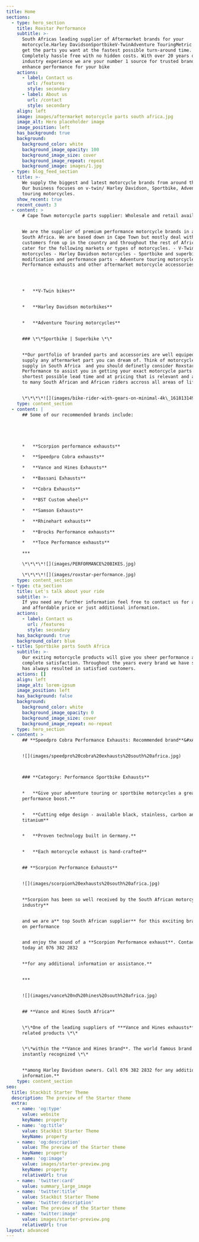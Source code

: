 ```yaml
---
title: Home
sections:
  - type: hero_section
    title: Roxstar Performance
    subtitle: >-
      South Africas leading supplier of Aftermarket brands for your
      motorcycle.Harley DavidsonSportbikeV-TwinAdventure TouringMetric cruiserWe
      get the parts you want at the fastest possible turn-around time.
      Completely hassle free with no hidden costs. With over 20 years direct
      industry experience we are your number 1 source for trusted brands that
      enhance performance for your bike
    actions:
      - label: Contact us
        url: /features
        style: secondary
      - label: About us
        url: /contact
        style: secondary
    align: left
    image: images/aftermarket motorcycle parts south africa.jpg
    image_alt: Hero placeholder image
    image_position: left
    has_background: true
    background:
      background_color: white
      background_image_opacity: 100
      background_image_size: cover
      background_image_repeat: repeat
      background_image: images/1.jpg
  - type: blog_feed_section
    title: >-
      We supply the biggest and latest motorcycle brands from around the world.
      Our business focuses on v-twin/ Harley Davidson, Sportbike, Adventure
      touring motorcycles.
    show_recent: true
    recent_count: 3
  - content: >
      # Cape Town motorcycle parts supplier: Wholesale and retail available.


      We are the supplier of premium performance motorcycle brands in and around
      South Africa. We are based down in Cape Town but mostly deal with
      customers from up in the country and throughout the rest of Africa. We
      cater for the following markets or types of motorcycles. - V-Twin
      motorcycles - Harley Davidson motorcycles - Sportbike and superbike
      modification and performance parts - Adventure touring motorcycles:
      Performance exhausts and other aftermarket motorcycle accessories




      *   **V-Twin bikes**


      *   **Harley Davidson motorbikes**


      *   **Adventure Touring motorcycles**


      ### \*\*Sportbike | Superbike \*\*


      **Our portfolio of branded parts and accessories are well equiped to
      supply any aftermarket part you can dream of. Think of motorcycle parts
      supply in South Africa  and you should definetly consider Roxstar
      Performance to assist you in getting your exact motorcycle parts in the
      shortest possible lead time and at pricing that is relevant and accessible
      to many South African and African riders accross all areas of life.**


      \*\*\*\*![](images/bike-rider-with-gears-on-minimal-4k\_1618131491.jpg)![](images/joe-neric-HHunRG19kF8-unsplash.jpg)
    type: content_section
  - content: |
      ## Some of our recommended brands include:





      *   **Scorpion performance exhausts**

      *   **Speedpro Cobra exhausts**

      *   **Vance and Hines Exhausts**

      *   **Bassani Exhausts**

      *   **Cobra Exhausts**

      *   **BST Custom wheels**

      *   **Samson Exhausts**

      *   **Rhinehart exhausts**

      *   **Brocks Performance exhausts**

      *   **Toce Performance exhausts**

      ***

      \*\*\*\*![](images/PERFORMANCE%20BIKES.jpg)

      \*\*\*\*![](images/roxstar-performance.jpg)
    type: content_section
  - type: cta_section
    title: Let's talk about your ride
    subtitle: >-
      If you need any further information feel free to contact us for a suitable
      and affordable price or just additional information.
    actions:
      - label: Contact us
        url: /features
        style: secondary
    has_background: true
    background_color: blue
  - title: Sportbike parts South Africa
    subtitle: >-
      Our exiting motorcycle products will give you sheer performance and
      complete satisfaction. Throughout the years every brand we have supplied
      has always resulted in satisfied customers.
    actions: []
    align: left
    image_alt: lorem-ipsum
    image_position: left
    has_background: false
    background:
      background_color: white
      background_image_opacity: 0
      background_image_size: cover
      background_image_repeat: no-repeat
    type: hero_section
  - content: >
      ## **Speedpro Cobra Performance Exhausts: Recommended brand**&#xA;


      ![](images/speedpro%20cobra%20exhausts%20south%20africa.jpg)



      ### **Category: Performance Sportbike Exhausts**


      *   **Give your adventure touring or sportbike motorcycles a great
      performance boost.**


      *   **Cutting edge design - available black, stainless, carbon and
      titanium**


      *   **Proven technology built in Germany.**


      *   **Each motorcycle exhaust is hand-crafted**


      ## **Scorpion Performance Exhausts**


      ![](images/scorpion%20exhausts%20south%20africa.jpg)


      **Scorpion has been so well received by the South African motorcycle
      industry**


      and we are a** top South African supplier** for this exciting brand. Bolt
      on performance 


      and enjoy the sound of a **Scorpion Performance exhaust**. Contact us
      today at 076 382 2832 


      **for any additional information or assistance.**


      ***


      ![](images/vance%20nd%20hines%20south%20africa.jpg)


      ## **Vance and Hines South Africa**


      \*\*One of the leading suppliers of ***Vance and Hines exhausts*** and all
      related products \*\*


      \*\*within the **Vance and Hines brand**. The world famous brand is
      instantly recognized \*\*


      **among Harley Davidson owners. Call 076 382 2832 for any additional
      information.**
    type: content_section
seo:
  title: Stackbit Starter Theme
  description: The preview of the Starter theme
  extra:
    - name: 'og:type'
      value: website
      keyName: property
    - name: 'og:title'
      value: Stackbit Starter Theme
      keyName: property
    - name: 'og:description'
      value: The preview of the Starter theme
      keyName: property
    - name: 'og:image'
      value: images/starter-preview.png
      keyName: property
      relativeUrl: true
    - name: 'twitter:card'
      value: summary_large_image
    - name: 'twitter:title'
      value: Stackbit Starter Theme
    - name: 'twitter:description'
      value: The preview of the Starter theme
    - name: 'twitter:image'
      value: images/starter-preview.png
      relativeUrl: true
layout: advanced
---
```

